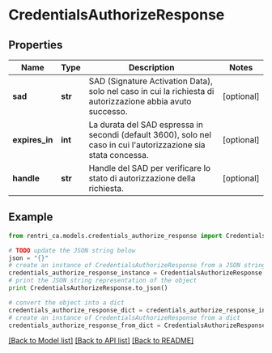 # CredentialsAuthorizeResponse


## Properties
Name | Type | Description | Notes
------------ | ------------- | ------------- | -------------
**sad** | **str** | SAD (Signature Activation Data), solo nel caso in cui la richiesta di autorizzazione abbia avuto successo. | [optional] 
**expires_in** | **int** | La durata del SAD espressa in secondi (default 3600), solo nel caso in cui l&#39;autorizzazione sia stata concessa. | [optional] 
**handle** | **str** | Handle del SAD per verificare lo stato di autorizzazione della richiesta. | [optional] 

## Example

```python
from rentri_ca.models.credentials_authorize_response import CredentialsAuthorizeResponse

# TODO update the JSON string below
json = "{}"
# create an instance of CredentialsAuthorizeResponse from a JSON string
credentials_authorize_response_instance = CredentialsAuthorizeResponse.from_json(json)
# print the JSON string representation of the object
print CredentialsAuthorizeResponse.to_json()

# convert the object into a dict
credentials_authorize_response_dict = credentials_authorize_response_instance.to_dict()
# create an instance of CredentialsAuthorizeResponse from a dict
credentials_authorize_response_from_dict = CredentialsAuthorizeResponse.from_dict(credentials_authorize_response_dict)
```
[[Back to Model list]](../README.md#documentation-for-models) [[Back to API list]](../README.md#documentation-for-api-endpoints) [[Back to README]](../README.md)



